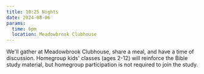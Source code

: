 ```yaml
---
title: 10:25 Nights
date: 2024-08-06
params:
  time: 6pm
  location: Meadowbrook Clubhouse
---
```

We'll gather at Meadowbrook Clubhouse, share a meal, and have a time of discussion. Homegroup kids' classes (ages 2-12) will reinforce the Bible study material, but homegroup participation is not required to join the study.

<!--more-->
